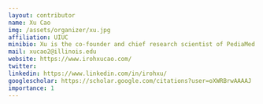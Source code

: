 ```yaml
---
layout: contributor
name: Xu Cao
img: /assets/organizer/xu.jpg 
affiliation: UIUC
minibio: Xu is the co-founder and chief research scientist of PediaMed AI and having research interests in AI for Pediatrics, AI for Autism, Developmental Machine Learning, Human Digital Twin. He is also a PhD student at Health Care Engineering Systems Center of UIUC.
mail: xucao2@illinois.edu
website: https://www.irohxucao.com/
twitter: 
linkedin: https://www.linkedin.com/in/irohxu/
googlescholar: https://scholar.google.com/citations?user=oXWRBrwAAAAJ
importance: 1
---
```


